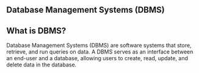 ## Database Management Systems (DBMS)
## What is DBMS?
Database Management Systems (DBMS) are software systems that store, retrieve, and run queries on data. A DBMS serves as an interface between an end-user and a database, allowing users to create, read, update, and delete data in the database.
